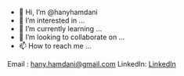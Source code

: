 - 👋 Hi, I’m @hanyhamdani
- 👀 I’m interested in ...
- 🌱 I’m currently learning ...
- 💞️ I’m looking to collaborate on ...
- 📫 How to reach me ...

Email : <hany.hamdani@gmail.com>
</n>
LinkedIn: [LinkedIn](www.linkedin.com/in/shassanr)

<!---
hanyhamdani/hanyhamdani is a ✨ special ✨ repository because its `README.md` (this file) appears on your GitHub profile.
You can click the Preview link to take a look at your changes.
--->

